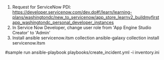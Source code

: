 
1. Request for ServiceNow PDI: https://developer.servicenow.com/dev.do#!/learn/learning-plans/washingtondc/new_to_servicenow/app_store_learnv2_buildmyfirstapp_washingtondc_personal_developer_instances
2. In Service Now Developer, change user role from 'App Engine Studio Creator' to 'Admin'
3. Install ansible servicenow.itsm collection
     ansible-galaxy collection install servicenow.itsm

#sample run
ansible-playbook playbooks/create_incident.yml -i inventory.ini

